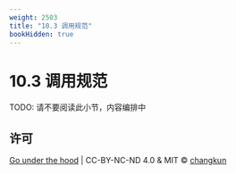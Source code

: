 ```yaml
---
weight: 2503
title: "10.3 调用规范"
bookHidden: true
---
```


# 10.3 调用规范

TODO: 请不要阅读此小节，内容编排中


## 许可

[Go under the hood](https://github.com/changkun/go-under-the-hood) | CC-BY-NC-ND 4.0 & MIT &copy; [changkun](https://changkun.de)

